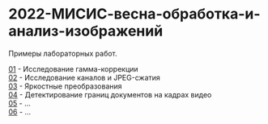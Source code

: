 # 2022-МИСИС-весна-обработка-и-анализ-изображений
Примеры лабораторных работ.

[01](prj.labs/lab01/lab01.report.md.in.txt) - Исследование гамма-коррекции  
[02](prj.labs/lab02/lab02.report.md.in.txt) - Исследование каналов и JPEG-сжатия  
[03](prj.labs/lab03/lab03.report.md.in.txt) - Яркостные преобразования  
[04](prj.labs/lab04/lab04.report.md.in.txt) - Детектирование границ документов на кадрах видео  
[05](prj.labs/lab05/lab05.report.md.in.txt) - ...  
[06](prj.labs/lab06/lab06.report.md.in.txt) - ...  